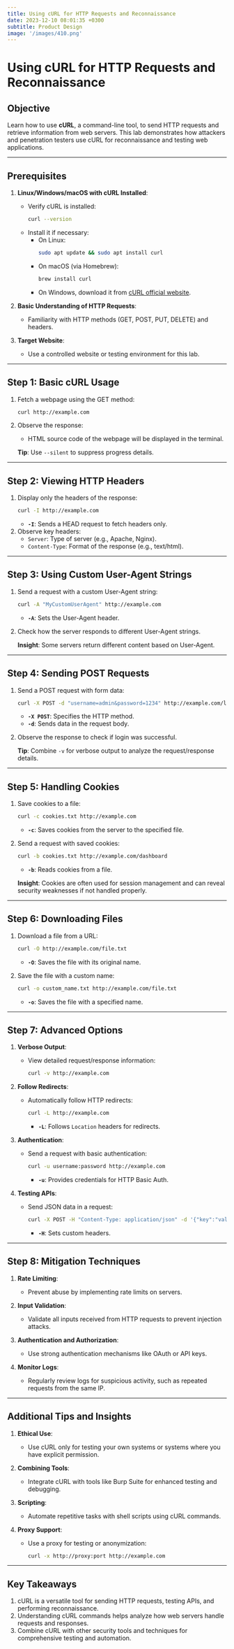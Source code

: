 ```yaml
---
title: Using cURL for HTTP Requests and Reconnaissance
date: 2023-12-10 08:01:35 +0300
subtitle: Product Design
image: '/images/410.png'
---
```

# Using cURL for HTTP Requests and Reconnaissance

## **Objective**
Learn how to use **cURL**, a command-line tool, to send HTTP requests and retrieve information from web servers. This lab demonstrates how attackers and penetration testers use cURL for reconnaissance and testing web applications.

---

## **Prerequisites**
1. **Linux/Windows/macOS with cURL Installed**:
   - Verify cURL is installed:
     ```bash
     curl --version
     ```
   - Install it if necessary:
     - On Linux:
       ```bash
       sudo apt update && sudo apt install curl
       ```
     - On macOS (via Homebrew):
       ```bash
       brew install curl
       ```
     - On Windows, download it from [cURL official website](https://curl.se/).

2. **Basic Understanding of HTTP Requests**:
   - Familiarity with HTTP methods (GET, POST, PUT, DELETE) and headers.

3. **Target Website**:
   - Use a controlled website or testing environment for this lab.

---

## **Step 1: Basic cURL Usage**
1. Fetch a webpage using the GET method:
   ```bash
   curl http://example.com
   ```
2. Observe the response:
   - HTML source code of the webpage will be displayed in the terminal.

   **Tip**: Use `--silent` to suppress progress details.

---

## **Step 2: Viewing HTTP Headers**
1. Display only the headers of the response:
   ```bash
   curl -I http://example.com
   ```
   - **`-I`**: Sends a HEAD request to fetch headers only.
2. Observe key headers:
   - `Server`: Type of server (e.g., Apache, Nginx).
   - `Content-Type`: Format of the response (e.g., text/html).

---

## **Step 3: Using Custom User-Agent Strings**
1. Send a request with a custom User-Agent string:
   ```bash
   curl -A "MyCustomUserAgent" http://example.com
   ```
   - **`-A`**: Sets the User-Agent header.
2. Check how the server responds to different User-Agent strings.

   **Insight**: Some servers return different content based on User-Agent.

---

## **Step 4: Sending POST Requests**
1. Send a POST request with form data:
   ```bash
   curl -X POST -d "username=admin&password=1234" http://example.com/login
   ```
   - **`-X POST`**: Specifies the HTTP method.
   - **`-d`**: Sends data in the request body.

2. Observe the response to check if login was successful.

   **Tip**: Combine `-v` for verbose output to analyze the request/response details.

---

## **Step 5: Handling Cookies**
1. Save cookies to a file:
   ```bash
   curl -c cookies.txt http://example.com
   ```
   - **`-c`**: Saves cookies from the server to the specified file.

2. Send a request with saved cookies:
   ```bash
   curl -b cookies.txt http://example.com/dashboard
   ```
   - **`-b`**: Reads cookies from a file.

   **Insight**: Cookies are often used for session management and can reveal security weaknesses if not handled properly.

---

## **Step 6: Downloading Files**
1. Download a file from a URL:
   ```bash
   curl -O http://example.com/file.txt
   ```
   - **`-O`**: Saves the file with its original name.

2. Save the file with a custom name:
   ```bash
   curl -o custom_name.txt http://example.com/file.txt
   ```
   - **`-o`**: Saves the file with a specified name.

---

## **Step 7: Advanced Options**
1. **Verbose Output**:
   - View detailed request/response information:
     ```bash
     curl -v http://example.com
     ```

2. **Follow Redirects**:
   - Automatically follow HTTP redirects:
     ```bash
     curl -L http://example.com
     ```
     - **`-L`**: Follows `Location` headers for redirects.

3. **Authentication**:
   - Send a request with basic authentication:
     ```bash
     curl -u username:password http://example.com
     ```
     - **`-u`**: Provides credentials for HTTP Basic Auth.

4. **Testing APIs**:
   - Send JSON data in a request:
     ```bash
     curl -X POST -H "Content-Type: application/json" -d '{"key":"value"}' http://example.com/api
     ```
     - **`-H`**: Sets custom headers.

---

## **Step 8: Mitigation Techniques**
1. **Rate Limiting**:
   - Prevent abuse by implementing rate limits on servers.

2. **Input Validation**:
   - Validate all inputs received from HTTP requests to prevent injection attacks.

3. **Authentication and Authorization**:
   - Use strong authentication mechanisms like OAuth or API keys.

4. **Monitor Logs**:
   - Regularly review logs for suspicious activity, such as repeated requests from the same IP.

---

## **Additional Tips and Insights**
1. **Ethical Use**:
   - Use cURL only for testing your own systems or systems where you have explicit permission.

2. **Combining Tools**:
   - Integrate cURL with tools like Burp Suite for enhanced testing and debugging.

3. **Scripting**:
   - Automate repetitive tasks with shell scripts using cURL commands.

4. **Proxy Support**:
   - Use a proxy for testing or anonymization:
     ```bash
     curl -x http://proxy:port http://example.com
     ```

---

## **Key Takeaways**
1. cURL is a versatile tool for sending HTTP requests, testing APIs, and performing reconnaissance.
2. Understanding cURL commands helps analyze how web servers handle requests and responses.
3. Combine cURL with other security tools and techniques for comprehensive testing and automation.
